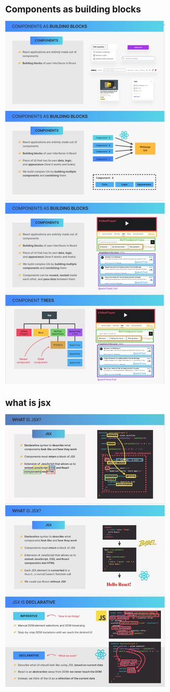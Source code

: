 # Components as building blocks

![](./01.jpg)
![](./02.jpg)
![](./03.jpg)
![](./04.jpg)

# what is jsx

![](./05.jpg)
![](./06.jpg)
![](./07.jpg)
